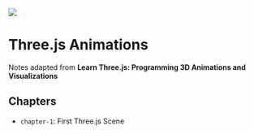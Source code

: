 ![](https://project-banner.phamn23.repl.co/?title=Three.js%20Animations&description=Notes%20adapted%20from%20Learn%20Three.js)

# Three.js Animations
Notes adapted from __Learn Three.js: Programming 3D Animations and Visualizations__  

## Chapters
- `chapter-1`: First Three.js Scene